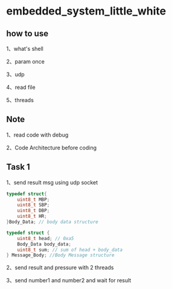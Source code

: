 # embedded_system_little_white

## how to use

1、what's shell

2、param once

3、udp

4、read file

5、threads

## Note

1、read code with debug

2、Code Architecture before coding

## Task 1

1、send result msg using udp socket 

```c
typedef struct{
    uint8_t MBP;
    uint8_t SBP;
    uint8_t DBP;
    uint8_t HR;
}Body_Data; // body data structure

typedef struct {
    uint8_t head; // 0xa5
    Body_Data body_data;
    uint8_t sum; // sum of head + body_data
} Message_Body; //Body Message structure

```

2、send result and pressure with 2 threads

3、send number1 and number2 and wait for result

